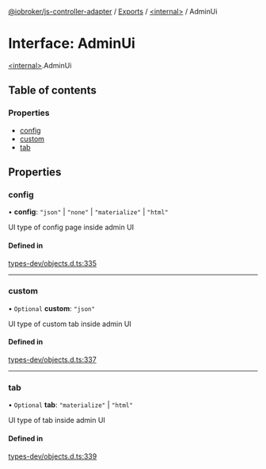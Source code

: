 [@iobroker/js-controller-adapter](../README.md) / [Exports](../modules.md) / [\<internal\>](../modules/internal_.md) / AdminUi

# Interface: AdminUi

[\<internal\>](../modules/internal_.md).AdminUi

## Table of contents

### Properties

- [config](internal_.AdminUi.md#config)
- [custom](internal_.AdminUi.md#custom)
- [tab](internal_.AdminUi.md#tab)

## Properties

### config

• **config**: ``"json"`` \| ``"none"`` \| ``"materialize"`` \| ``"html"``

UI type of config page inside admin UI

#### Defined in

[types-dev/objects.d.ts:335](https://github.com/ioBroker/ioBroker.js-controller/blob/2e8a4aa0/packages/types-dev/objects.d.ts#L335)

___

### custom

• `Optional` **custom**: ``"json"``

UI type of custom tab inside admin UI

#### Defined in

[types-dev/objects.d.ts:337](https://github.com/ioBroker/ioBroker.js-controller/blob/2e8a4aa0/packages/types-dev/objects.d.ts#L337)

___

### tab

• `Optional` **tab**: ``"materialize"`` \| ``"html"``

UI type of tab inside admin UI

#### Defined in

[types-dev/objects.d.ts:339](https://github.com/ioBroker/ioBroker.js-controller/blob/2e8a4aa0/packages/types-dev/objects.d.ts#L339)
